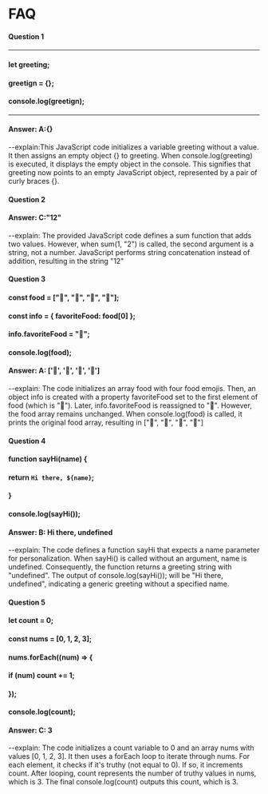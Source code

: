 # FAQ

#### Question 1

---

#### let greeting;

#### greetign = {};

#### console.log(greetign);

---

#### Answer: A:{}

--explain:This JavaScript code initializes a variable greeting without a value. It then assigns an empty object {} to greeting. When console.log(greeting) is executed, it displays the empty object in the console. This signifies that greeting now points to an empty JavaScript object, represented by a pair of curly braces {}.

#### Question 2

#### Answer: C:"12"

--explain: The provided JavaScript code defines a sum function that adds two values. However, when sum(1, "2") is called, the second argument is a string, not a number. JavaScript performs string concatenation instead of addition, resulting in the string "12"

#### Question 3

#### const food = ["🍕", "🍫", "🥑", "🍔"];

#### const info = { favoriteFood: food[0] };

#### info.favoriteFood = "🍝";

#### console.log(food);

#### Answer: A: ['🍕', '🍫', '🥑', '🍔']

--explain: The code initializes an array food with four food emojis. Then, an object info is created with a property favoriteFood set to the first element of food (which is "🍕"). Later, info.favoriteFood is reassigned to "🍝". However, the food array remains unchanged. When console.log(food) is called, it prints the original food array, resulting in ["🍕", "🍫", "🥑", "🍔"]

#### Question 4

#### function sayHi(name) {

#### return `Hi there, ${name}`;

#### }

#### console.log(sayHi());

#### Answer: B: Hi there, undefined

--explain: The code defines a function sayHi that expects a name parameter for personalization. When sayHi() is called without an argument, name is undefined. Consequently, the function returns a greeting string with "undefined". The output of console.log(sayHi()); will be "Hi there, undefined", indicating a generic greeting without a specified name.

#### Question 5

#### let count = 0;

#### const nums = [0, 1, 2, 3];

#### nums.forEach((num) => {

#### if (num) count += 1;

#### });

#### console.log(count);

#### Answer: C: 3

--explain: The code initializes a count variable to 0 and an array nums with values [0, 1, 2, 3]. It then uses a forEach loop to iterate through nums. For each element, it checks if it's truthy (not equal to 0). If so, it increments count. After looping, count represents the number of truthy values in nums, which is 3. The final console.log(count) outputs this count, which is 3.
